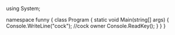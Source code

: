 using System;

namespace funny
   {
    class Program
    {
        static void Main(string[] args)
        {
            Console.WriteLine("cock"); //cock owner
            Console.ReadKey(); 
        }
    }
}
